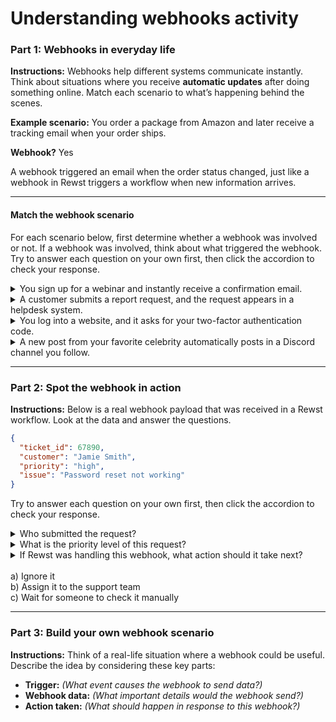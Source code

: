 # Understanding webhooks activity

### **Part 1: Webhooks in everyday life**

**Instructions:** Webhooks help different systems communicate instantly. Think about situations where you receive **automatic updates** after doing something online. Match each scenario to what’s happening behind the scenes.

**Example scenario:** You order a package from Amazon and later receive a tracking email when your order ships.

**Webhook?** Yes

A webhook triggered an email when the order status changed, just like a webhook in Rewst triggers a workflow when new information arrives.

***

#### **Match the webhook scenario**

For each scenario below, first determine whether a webhook was involved or not. If a webhook was involved, think about what triggered the webhook. Try to answer each question on your own first, then click the accordion to check your response.

<details>

<summary>You sign up for a webinar and instantly receive a confirmation email. </summary>

**Webhook?** Yes \
\
Submitting the webinar sign-up form likely triggers a webhook, which sends data to the email service to generate and send the confirmation email.&#x20;

</details>

<details>

<summary>A customer submits a report request, and the request appears in a helpdesk system. </summary>

**Webhook?** Yes&#x20;



When the customer submits the support request form, a webhook is triggered to send the request data to the helpdesk system, creating a new ticket.&#x20;

</details>

<details>

<summary>You log into a website, and it asks for your two-factor authentication code. </summary>

**Webhook?** Likely not&#x20;



The two-factor authentication (2FA) prompt is usually handled internally by the authentication system, which checks whether 2FA is enabled and then requests a code. This process happens within the system rather than being triggered by an external webhook.&#x20;

</details>

<details>

<summary>A new post from your favorite celebrity automatically posts in a Discord channel you follow. </summary>

**Webhook?** Yes \
\
When the celebrity posts, a webhook from the social media site (or a third-party service) is triggered, sending the data to Discord's API, which then posts it in the designated channel.

</details>

***

### **Part 2: Spot the webhook in action**

**Instructions:** Below is a real webhook payload that was received in a Rewst workflow. Look at the data and answer the questions.

```json
{
  "ticket_id": 67890,
  "customer": "Jamie Smith",
  "priority": "high",
  "issue": "Password reset not working"
}
```

Try to answer each question on your own first, then click the accordion to check your response.

<details>

<summary>Who submitted the request? </summary>

We'll assume **Jamie Smith** submitted the request since the JSON only provides a "customer" field. However, in some cases, requests might be submitted by someone else (like an agent or another user). If that distinction matters, you'd want to check for a "submitted\_by" field.

</details>

<details>

<summary>What is the priority level of this request? </summary>

**High** - the "priority" field indicates this issue needs urgent attention.&#x20;

</details>

<details>

<summary>If Rewst was handling this webhook, what action should it take next? <br><br>a) Ignore it <br>b) Assign it to the support team <br>c) Wait for someone to check it manually </summary>

**b) Assign it to the support team**. Since the priority is high and the issue involves a password reset problem, Rewst should route it to the support team for immediate action.&#x20;

</details>

***

### **Part 3: Build your own webhook scenario**

**Instructions:** Think of a real-life situation where a webhook could be useful. Describe the idea by considering these key parts:

* **Trigger:** _(What event causes the webhook to send data?)_
* **Webhook data:** _(What important details would the webhook send?)_
* **Action taken:** _(What should happen in response to this webhook?)_
